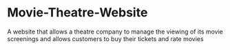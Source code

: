 # Movie-Theatre-Website
A website that allows a theatre company to manage the viewing of its movie screenings and allows customers to buy their tickets and rate movies
